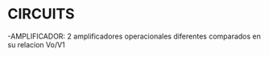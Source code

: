 # CIRCUITS
-AMPLIFICADOR: 2 amplificadores operacionales diferentes comparados en su relacion Vo/V1
